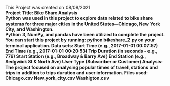 This Project was created on 08/08/2021 <Br>
 <B>
Project Title: Bike Share Analysis <Br>
 <B>
Python was used in this project to explore data related to bike share systems for three major cities in the United States—Chicago, New York City, and Washington. <Br>
Python 3, NumPy, and pandas have been utilized to complete the project. <B>
You can start this project by running: python bikeshare_2.py on your terminal application. <B>
 <B>
Data sets: <B>
Start Time (e.g., 2017-01-01 00:07:57) <B>
End Time (e.g., 2017-01-01 00:20:53) <B>
Trip Duration (in seconds - e.g., 776) <B>
Start Station (e.g., Broadway & Barry Ave) <B>
End Station (e.g., Sedgwick St & North Ave) <B>
User Type (Subscriber or Customer) <B>
 <B>
 Analysis: <B>
 The project focused on analysing popular times of travel, stations and trips in addition to trips duration and user information. <B>
<B>
Files used: <B>
Chicago.csv <B>
New_york_city.csv <B>
Washigton.csv <B>

